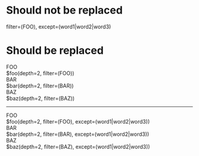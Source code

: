 # Should not be replaced

filter=(FOO), except=(word1|word2|word3)

# Should be replaced

<div class="container-fluid">
    <div class="row">
        <div>
            <div>FOO</div>
            $foo(depth=2, filter=(FOO))
        </div>
        <div>
            <div>BAR</div>
            $bar(depth=2, filter=(BAR))
        </div>
        <div>
            <div>BAZ</div>
            $baz(depth=2, filter=(BAZ))
        </div>
    </div>
    <hr>
    <div class="row">
        <div>
            <div>FOO</div>
            $foo(depth=2, filter=(FOO), except=(word1|word2|word3))
        </div>
        <div>
            <div>BAR</div>
            $bar(depth=2, filter=(BAR), except=(word1|word2|word3))
        </div>
        <div>
                <div>BAZ</div>
            $baz(depth=2, filter=(BAZ), except=(word1|word2|word3))
        </div>
    </div>
</div>
